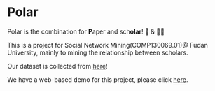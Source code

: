 # Polar

Polar is the combination for **P**aper and sch**olar**! 📖 & 👨‍🎓

This is a project for Social Network Mining(COMP130069.01)@ Fudan University, mainly to mining the relationship between scholars.

Our dataset is collected from [here](https://cn.aminer.org/citation)!

We have a web-based demo for this project, please click [here](https://github.com/hh1680651/Social-Networking).

